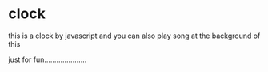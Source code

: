 # clock

this is a clock by javascript and you can also play song at the background of this

just for fun.....................
